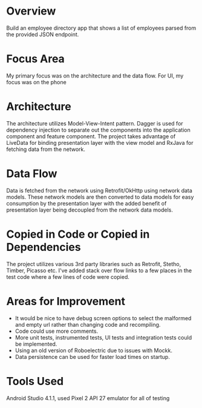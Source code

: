 # Overview
Build an employee directory app that shows a list of employees parsed from the provided JSON endpoint.

# Focus Area
My primary focus was on the architecture and the data flow. 
For UI, my focus was on the phone

# Architecture
The architecture utilizes Model-View-Intent pattern. Dagger is used for dependency injection 
to separate out the components into the application component and feature component. 
The project takes advantage of LiveData for binding presentation layer with the view model 
and RxJava for fetching data from the network.

# Data Flow
Data is fetched from the network using Retrofit/OkHttp using network data models. These network models
are then converted to data models for easy consumption by the presentation layer with the added
benefit of presentation layer being decoupled from the network data models.

# Copied in Code or Copied in Dependencies
The project utilizes various 3rd party libraries such as Retrofit, Stetho, Timber, Picasso etc.
I've added stack over flow links to a few places in the test code where a few lines of code were copied.

# Areas for Improvement
- It would be nice to have debug screen options to select the malformed and empty url 
rather than changing code and recompiling.
- Code could use more comments.
- More unit tests, instrumented tests, UI tests and integration tests could be implemented.
- Using an old version of Roboelectric due to issues with Mockk.
- Data persistence can be used for faster load times on startup.

# Tools Used
Android Studio 4.1.1, used Pixel 2 API 27 emulator for all of testing

